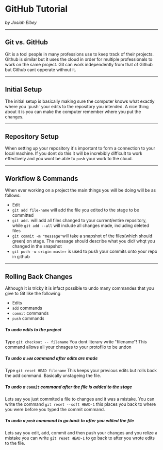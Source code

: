 # GitHub Tutorial

_by Josiah Elbey_

---
## Git vs. GitHub
Git is a tool people in many professions use to keep track of their  projects. Github is similar but it uses
the cloud in order for multiple professionals to work on the same project. Git can work independently
from that of Github but Github  cant opperate without it. 


---
<h2> Initial Setup</h2>
The initial setup is basically making sure the computer knows what exactly where you  `push` your edits to the repository you intended. A nice thing about it is you can make the computer remember where you put the changes.   

---
## Repository Setup
When setting up your repository it's important to form a connection to your local machine. If you dont do this 
it will be increbibly difficult to work effectively and you wont be able to `push` your work to the cloud. 


---
## Workflow & Commands
When ever working on a project the main things you will be doing will be as follows:
* Edit 
* `git add file-name` will add the file you edited to the stage to be committed
* `git add.` will add all files changed to your current/entire repository, while `git add --all` will include all changes made, including deleted files
* `git commit -m "message"`will take a snapshot of the files(which should green) on stage. The message should describe what you did/ whqt you changed in the snapshot 
* `git push -u origin master` is used to push your commits onto your repo in github

---
## Rolling Back Changes
Although it is tricky it is infact possible to undo many commandes that you give to Git like the following: 
* Edits
* `add` commands
* `commit` commands 
* `push` commands 

##### To undo edits to the project 
Type `git checkout -- filename` You dont literary write "filename"! 
This command allows all your chnages to your protoflio to be undon 

##### To undo a `add` command after edits are made
Type `git reset HEAD filename` This keeps your previous edits but rolls back the add command. Basically unstageing the file. 

##### To undo a `commit` command after the file is added to the stage
Lets say you just commited a file to changes and it was a mistake. You can write the command `git reset --soft HEAD-1` this places you back to where you were before you typed the commit command.    

##### To undo a `push` command to go back to after you edited the file
Lets say you edit, add, commit and then push your changes and you relize a mistake  you can write `git reset HEAD-1` to go back to after you wrote edits to the file. 
